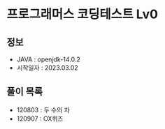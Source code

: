 # 프로그래머스 코딩테스트 Lv0
## 정보
* JAVA : openjdk-14.0.2
* 시작일자 : 2023.03.02

## 풀이 목록
* 120803 : 두 수의 차
* 120907 : OX퀴즈
